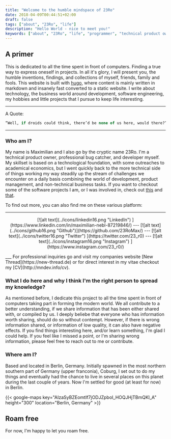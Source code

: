 ```yaml
---
title: "Welcome to the humble mindspace of 23Ro"
date: 2018-04-09T00:44:51+02:00
draft: false
tags: ["about", "23Ro", "life"]
description: "Hello World - nice to meet you!"
keywords: ["about", "23Ro", "life", "programmer", "technical product owner", "it-business", "startup", "fancy"]
---
```


## A primer
This is dedicated to all the time spent in front of computers. Finding a true way to express oneself in projects. In all it's glory, I will present you, the humble inventions, findings, and collections of myself, friends, family and fools. This website is built with [hugo](https://www.gohugo.io), where content is mainly written in markdown and insanely fast converted to a static website. I write about technology, the business world around development, software engineering, my hobbies and little projects that I pursue to keep life interesting.

___
A Quote:
```sql
“Well, if droids could think, there’d be none of us here, would there?” — Obi-Wan Kenobi
```
___

### Who am I?
My name is Maximilian and I also go by the cryptic name 23Ro. I'm a technical product owner, professional bug catcher, and developer myself. My skillset is based on a technological foundation, with some outreaches to academical economics, but I went quickly back to the more technical side of things working my way steadily up the stream of challenges we encounter on a daily basis combining the world of development, product management, and non-technical business tasks. If you want to checkout some of the software projects I am, or I was involved in, check out [this](https://www.new-thread.de) and [that](https://www.tillhub.de).

To find out more, you can also find me on these various platform:
___
<p style="text-align: center;">
 [![alt text](../icons/linkedin16.png "LinkedIn")
](https://www.linkedin.com/in/maximilian-nebl-87219846/) --- [![alt text](../icons/github16.png "Github")](https://github.com/23RoMax/) --- [![alt text](../icons/twitter16.png "Twitter")
](https://twitter.com/23_r0) --- [![alt text](../icons/instagram16.png "Instagram")
](https://www.instagram.com/23_r0/)
</p>
___
For professional inquiries go and visit my companies website [New Thread](https://new-thread.de) or for direct interest in my vitae checkout my [CV](http://mndev.info/cv).

### What I do here and why I think I'm the right person to spread my knowledge?
As mentioned before, I dedicate this project to all the time spent in front of computers taking part in forming the modern world. We all contribute to a better understanding, if we share information that has been either shared with, or compiled by us. I deeply beliebe that everyone who has information worth sharing, should do so without contempt. However, if there is wrong information shared, or information of low quality, it can also have negative effects. If you find things interesting here, and/or learn something, I'm glad I could help. If you feel like I missed a point, or I'm sharing wrong information, please feel free to reach out to me or contribute.

### Where am I?
Based and located in Berlin, Germany. Initially spawned in the most northern southern part of Germany (upper franconia), Coburg, I set out to do my things and eventually had the chance to live in several places on this planet during the last couple of years. Now I'm settled for good (at least for now) in Berlin.

{{< google-maps key="AIzaSyBZEomtIf7jODJZpboI_HOQJHjTBmQKl_A" height="300" location="Berlin, Germany" >}}

## Roam free
For now, I'm happy to let you roam free.



